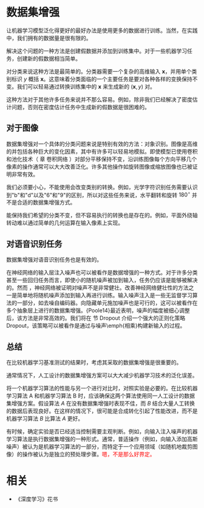 

# 数据集增强

让机器学习模型泛化得更好的最好办法是使用更多的数据进行训练。当然，在实践中，我们拥有的数据量是很有限的。


解决这个问题的一种方法是创建假数据并添加到训练集中。对于一些机器学习任务，创建新的假数据相当简单。

对分类来说这种方法是最简单的。分类器需要一个复杂的高维输入 $\boldsymbol x$，并用单个类别标识 $y$ 概括 $\boldsymbol x$。这意味着分类面临的一个主要任务是要对各种各样的变换保持不变。我们可以轻易通过转换训练集中的 $\boldsymbol x$ 来生成新的 $(\boldsymbol x, y)$ 对。

这种方法对于其他许多任务来说并不那么容易。例如，除非我们已经解决了密度估计问题，否则在密度估计任务中生成新的假数据是很困难的。

## 对于图像

数据集增强对一个具体的分类问题来说是特别有效的方法：对象识别。图像是高维的并包括各种巨大的变化因素，其中有许多可以轻易地模拟。即使模型已使用卷积和池化技术（ 章 卷积网络 ）对部分平移保持不变，沿训练图像每个方向平移几个像素的操作通常可以大大改善泛化。许多其他操作如旋转图像或缩放图像也已被证明非常有效。

我们必须要小心，不能使用会改变类别的转换。例如，光学字符识别任务需要认识到"b"和"d"以及"6"和"9"的区别，所以对这些任务来说，水平翻转和旋转 $180^{\circ}$ 并不是合适的数据集增强方式。


能保持我们希望的分类不变，但不容易执行的转换也是存在的。例如，平面外绕轴转动难以通过简单的几何运算在输入像素上实现。

## 对语音识别任务

数据集增强对语音识别任务也是有效的。

在神经网络的输入层注入噪声也可以被看作是数据增强的一种方式。对于许多分类甚至一些回归任务而言，即使小的随机噪声被加到输入，任务仍应该是能够被解决的。然而 ，神经网络被证明对噪声不是非常健壮。改善神经网络健壮性的方法之一是简单地将随机噪声添加到输入再进行训练。输入噪声注入是一些无监督学习算法的一部分，如去噪自编码器。向隐藏单元施加噪声也是可行的，这可以被看作在多个抽象层上进行的数据集增强。{Poole14}最近表明，噪声的幅度被细心调整后，该方法是非常高效的。我们将在 节 Dropout 介绍一个强大的正则化策略 Dropout，该策略可以被看作是通过与噪声\emph{相乘}构建新输入的过程。

## 总结

在比较机器学习基准测试的结果时，考虑其采取的数据集增强是很重要的。

通常情况下，人工设计的数据集增强方案可以大大减少机器学习技术的泛化误差。

将一个机器学习算法的性能与另一个进行对比时，对照实验是必要的。在比较机器学习算法 A 和机器学习算法 B 时，应该确保这两个算法使用同一人工设计的数据集增强方案。假设算法 $A$ 在没有数据集增强时表现不佳，而 $B$ 结合大量人工转换的数据后表现良好。在这样的情况下，很可能是合成转化引起了性能改进，而不是机器学习算法 $B$ 比算法 $A$ 更好。

有时候，确定实验是否已经适当控制需要主观判断。例如，向输入注入噪声的机器学习算法是执行数据集增强的一种形式。通常，普适操作（例如，向输入添加高斯噪声）被认为是机器学习算法的一部分，而特定于一个应用领域（如随机地裁剪图像）的操作被认为是独立的预处理步骤。<span style="color:red;">嗯，不是那么好界定。</span>


# 相关

- 《深度学习》花书
